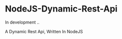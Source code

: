 NodeJS-Dynamic-Rest-Api
=======================

In development ..

A Dynamic Rest Api, Written In NodeJS
